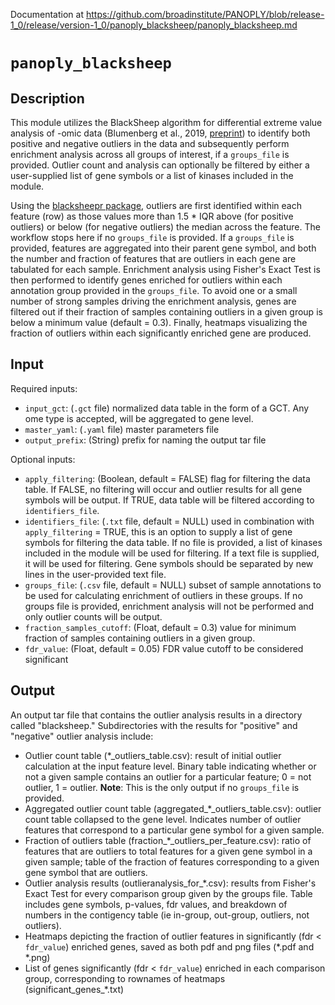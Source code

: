 Documentation at https://github.com/broadinstitute/PANOPLY/blob/release-1_0/release/version-1_0/panoply_blacksheep/panoply_blacksheep.md

# ```panoply_blacksheep```

## Description

This module utilizes the BlackSheep algorithm for differential extreme value analysis of -omic data (Blumenberg et al., 2019, [preprint](https://www.biorxiv.org/content/10.1101/825067v2.full.pdf)) to identify both positive and negative outliers in the data and subsequently perform enrichment analysis across all groups of interest, if a ```groups_file``` is provided. Outlier count and analysis can optionally be filtered by either a user-supplied list of gene symbols or a list of kinases included in the module. 

Using the [blacksheepr package](https://www.bioconductor.org/packages/release/bioc/html/blacksheepr.html), outliers are first identified within each feature (row) as those values more than 1.5 * IQR above (for positive outliers) or below (for negative outliers) the median across the feature. The workflow stops here if no ```groups_file``` is provided. If a ```groups_file``` is provided, features are aggregated into their parent gene symbol, and both the number and fraction of features that are outliers in each gene are tabulated for each sample. Enrichment analysis using Fisher's Exact Test is then performed to identify genes enriched for outliers within each annotation group provided in the ```groups_file```. To avoid one or a small number of strong samples driving the enrichment analysis, genes are filtered out if their fraction of samples containing outliers in a given group is below a minimum value (default = 0.3). Finally, heatmaps visualizing the fraction of outliers within each significantly enriched gene are produced. 

## Input

Required inputs:

* ```input_gct```: (`.gct` file) normalized data table in the form of a GCT. Any ome type is accepted, will be aggregated to gene level.
* ```master_yaml```: (`.yaml` file) master parameters file
* ```output_prefix```: (String) prefix for naming the output tar file

Optional inputs:

* ```apply_filtering```: (Boolean, default = FALSE) flag for filtering the data table. If FALSE, no filtering will occur and outlier results for all gene symbols will be output. If TRUE, data table will be filtered according to ```identifiers_file```.
* ```identifiers_file```: (`.txt` file, default = NULL) used in combination with ```apply_filtering``` = TRUE, this is an option to supply a list of gene symbols for filtering the data table. If no file is provided, a list of kinases included in the module will be used for filtering. If a text file is supplied, it will be used for filtering. Gene symbols should be separated by new lines in the user-provided text file.
* ```groups_file```: (`.csv` file, default = NULL) subset of sample annotations to be used for calculating enrichment of outliers in these groups. If no groups file is provided, enrichment analysis will not be performed and only outlier counts will be output. 
* ```fraction_samples_cutoff```: (Float, default = 0.3) value for minimum fraction of samples containing outliers in a given group.
* ```fdr_value```: (Float, default = 0.05) FDR value cutoff to be considered significant

## Output

An output tar file that contains the outlier analysis results in a directory called "blacksheep." Subdirectories with the results for "positive" and "negative" outlier analysis include:

* Outlier count table (*_outliers_table.csv): result of initial outlier calculation at the input feature level. Binary table indicating whether or not a given sample contains an outlier for a particular feature; 0 = not outlier, 1 = outlier. **Note**: This is the only output if no `groups_file` is provided.
* Aggregated outlier count table (aggregated_*_outliers_table.csv): outlier count table collapsed to the gene level. Indicates number of outlier features that correspond to a particular gene symbol for a given sample.
* Fraction of outliers table (fraction_*_outliers_per_feature.csv): ratio of features that are outliers to total features for a given gene symbol in a given sample; table of the fraction of features corresponding to a given gene symbol that are outliers.
* Outlier analysis results (outlieranalysis_for_*.csv): results from Fisher's Exact Test for every comparison group given by the groups file. Table includes gene symbols, p-values, fdr values, and breakdown of numbers in the contigency table (ie in-group, out-group, outliers, not outliers).
* Heatmaps depicting the fraction of outlier features in significantly (fdr < ```fdr_value```) enriched genes, saved as both pdf and png files (*.pdf and *.png)
* List of genes significantly (fdr < ```fdr_value```) enriched in each comparison group, corresponding to rownames of heatmaps (significant_genes_*.txt)